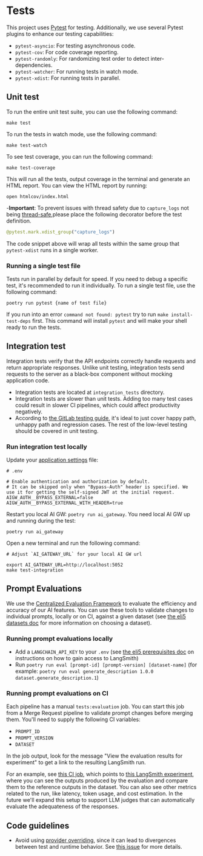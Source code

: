# Tests

This project uses [Pytest](https://docs.pytest.org/en/stable/) for testing.
Additionally, we use several Pytest plugins to enhance our testing capabilities:

- `pytest-asyncio`: For testing asynchronous code.
- `pytest-cov`: For code coverage reporting.
- `pytest-randomly`: For randomizing test order to detect inter-dependencies.
- `pytest-watcher`: For running tests in watch mode.
- `pytest-xdist`: For running tests in parallel.

## Unit test

To run the entire unit test suite, you can use the following command:

```shell
make test
```

To run the tests in watch mode, use the following command:

```shell
make test-watch
```

To see test coverage, you can run the following command:

```shell
make test-coverage
```

This will run all the tests, output coverage in the terminal and generate an HTML report.
You can view the HTML report by running:

```shell
open htmlcov/index.html
```

-**Important**: To prevent issues with thread safety due to `capture_logs` not being [thread-safe](https://github.com/hynek/structlog/blob/d8f4e6ea099a327469e5cd3b015209cb13062335/src/structlog/testing.py#L72),please place the following decorator before the test definition.

```python
@pytest.mark.xdist_group("capture_logs")
```

The code snippet above will wrap all tests within the same group that `pytest-xdist` runs in a single worker.

### Running a single test file

Tests run in parallel by default for speed. If you need to debug a specific test, it's recommended to run it
individually. To run a single test file, use the following command:

```shell
poetry run pytest {name of test file}
```

If you run into an error `command not found: pytest` try to run `make install-test-deps` first. This command will install `pytest` and will make your shell ready to run the tests.

## Integration test

Integration tests verify that the API endpoints correctly handle requests and return appropriate responses.
Unlike unit testing, integration tests send requests to the server as a black-box component without mocking application code.

- Integration tests are located at `integration_tests` directory.
- Integration tests are slower than unit tests. Adding too many test cases could result in slower CI pipelines, which could affect productivity negatively.
- According to [the GitLab testing guide](https://docs.gitlab.com/ee/development/testing_guide/testing_levels.html#white-box-tests-at-the-system-level-formerly-known-as-system--feature-tests),
it's ideal to just cover happy path, unhappy path and regression cases. The rest of the low-level testing should be covered in unit testing.

### Run integration test locally

Update your [application settings](application_settings.md) file:

```shell
# .env

# Enable authentication and authorization by default.
# It can be skipped only when "Bypass-Auth" header is specified. We use it for getting the self-signed JWT at the initial request.
AIGW_AUTH__BYPASS_EXTERNAL=false
AIGW_AUTH__BYPASS_EXTERNAL_WITH_HEADER=true
```

Restart you local AI GW: `poetry run ai_gateway`. You need local AI GW up and running during the test:

```shell
poetry run ai_gateway
```

Open a new terminal and run the following command:

```shell
# Adjust `AI_GATEWAY_URL` for your local AI GW url

export AI_GATEWAY_URL=http://localhost:5052
make test-integration
```

## Prompt Evaluations

We use the
[Centralized Evaluation Framework](https://gitlab.com/gitlab-org/modelops/ai-model-validation-and-research/ai-evaluation/prompt-library)
to evaluate the efficiency and accuracy of our AI features. You can use these tools to validate changes to individual
prompts, locally or on CI, against a given dataset (see
[the eli5 datasets doc](https://gitlab.com/gitlab-org/modelops/ai-model-validation-and-research/ai-evaluation/prompt-library/-/tree/main#step-1-choosing-a-dataset)
for more information on choosing a dataset).

### Running prompt evaluations locally

- Add a `LANGCHAIN_API_KEY` to your `.env` (see
[the eli5 prerequisites doc](https://gitlab.com/gitlab-org/modelops/ai-model-validation-and-research/ai-evaluation/prompt-library/-/tree/main/doc/eli5#prerequisites)
on instructions on how to gain access to LangSmith)
- Run `poetry run eval [prompt-id] [prompt-version] [dataset-name]` (for example:
`poetry run eval generate_description 1.0.0 dataset.generate_description.1`)

### Running prompt evaluations on CI

Each pipeline has a manual `tests:evaluation` job. You can start this job from a Merge Request pipeline to validate
prompt changes before merging them. You'll need to supply the following CI variables:

- `PROMPT_ID`
- `PROMPT_VERSION`
- `DATASET`

In the job output, look for the message "View the evaluation results for experiment" to get a link to the resulting
LangSmith run.

For an example, see [this CI job](https://gitlab.com/gitlab-org/modelops/applied-ml/code-suggestions/ai-assist/-/jobs/9534511015),
which points to [this LangSmith experiment](https://smith.langchain.com/o/477de7ad-583e-47b6-a1c4-c4a0300e7aca/datasets/727e9927-ca44-46a1-83c0-09c59e57d081/compare?selectedSessions=ef174a89-8d5e-403c-b80b-2f30af2d225d),
where you can see the outputs produced by the evaluation and compare them to the reference outputs in the dataset. You
can also see other metrics related to the run, like latency, token usage, and cost estimation. In the future we'll
expand this setup to support LLM judges that can automatically evaluate the adequateness of the responses.

## Code guidelines

- Avoid using [provider overriding](https://python-dependency-injector.ets-labs.org/providers/overriding.html),
since it can lead to divergences between test and runtime behavior. See
[this issue](https://gitlab.com/gitlab-org/modelops/applied-ml/code-suggestions/ai-assist/-/issues/511)
for more details.
